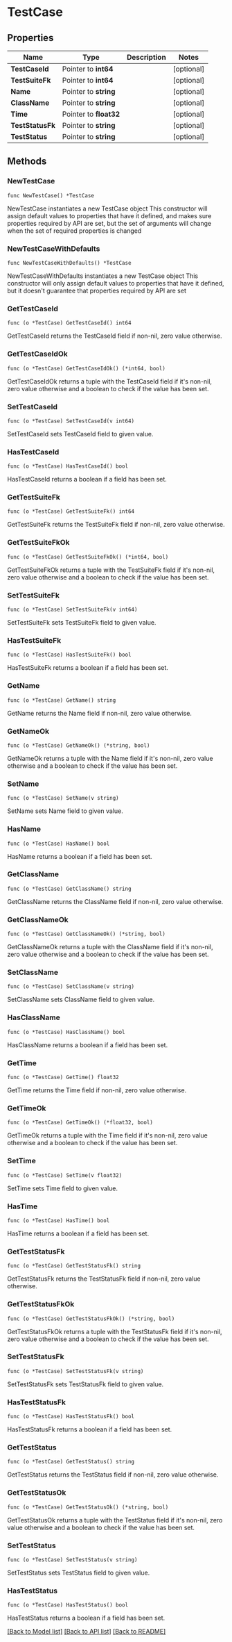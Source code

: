 # TestCase

## Properties

Name | Type | Description | Notes
------------ | ------------- | ------------- | -------------
**TestCaseId** | Pointer to **int64** |  | [optional] 
**TestSuiteFk** | Pointer to **int64** |  | [optional] 
**Name** | Pointer to **string** |  | [optional] 
**ClassName** | Pointer to **string** |  | [optional] 
**Time** | Pointer to **float32** |  | [optional] 
**TestStatusFk** | Pointer to **string** |  | [optional] 
**TestStatus** | Pointer to **string** |  | [optional] 

## Methods

### NewTestCase

`func NewTestCase() *TestCase`

NewTestCase instantiates a new TestCase object
This constructor will assign default values to properties that have it defined,
and makes sure properties required by API are set, but the set of arguments
will change when the set of required properties is changed

### NewTestCaseWithDefaults

`func NewTestCaseWithDefaults() *TestCase`

NewTestCaseWithDefaults instantiates a new TestCase object
This constructor will only assign default values to properties that have it defined,
but it doesn't guarantee that properties required by API are set

### GetTestCaseId

`func (o *TestCase) GetTestCaseId() int64`

GetTestCaseId returns the TestCaseId field if non-nil, zero value otherwise.

### GetTestCaseIdOk

`func (o *TestCase) GetTestCaseIdOk() (*int64, bool)`

GetTestCaseIdOk returns a tuple with the TestCaseId field if it's non-nil, zero value otherwise
and a boolean to check if the value has been set.

### SetTestCaseId

`func (o *TestCase) SetTestCaseId(v int64)`

SetTestCaseId sets TestCaseId field to given value.

### HasTestCaseId

`func (o *TestCase) HasTestCaseId() bool`

HasTestCaseId returns a boolean if a field has been set.

### GetTestSuiteFk

`func (o *TestCase) GetTestSuiteFk() int64`

GetTestSuiteFk returns the TestSuiteFk field if non-nil, zero value otherwise.

### GetTestSuiteFkOk

`func (o *TestCase) GetTestSuiteFkOk() (*int64, bool)`

GetTestSuiteFkOk returns a tuple with the TestSuiteFk field if it's non-nil, zero value otherwise
and a boolean to check if the value has been set.

### SetTestSuiteFk

`func (o *TestCase) SetTestSuiteFk(v int64)`

SetTestSuiteFk sets TestSuiteFk field to given value.

### HasTestSuiteFk

`func (o *TestCase) HasTestSuiteFk() bool`

HasTestSuiteFk returns a boolean if a field has been set.

### GetName

`func (o *TestCase) GetName() string`

GetName returns the Name field if non-nil, zero value otherwise.

### GetNameOk

`func (o *TestCase) GetNameOk() (*string, bool)`

GetNameOk returns a tuple with the Name field if it's non-nil, zero value otherwise
and a boolean to check if the value has been set.

### SetName

`func (o *TestCase) SetName(v string)`

SetName sets Name field to given value.

### HasName

`func (o *TestCase) HasName() bool`

HasName returns a boolean if a field has been set.

### GetClassName

`func (o *TestCase) GetClassName() string`

GetClassName returns the ClassName field if non-nil, zero value otherwise.

### GetClassNameOk

`func (o *TestCase) GetClassNameOk() (*string, bool)`

GetClassNameOk returns a tuple with the ClassName field if it's non-nil, zero value otherwise
and a boolean to check if the value has been set.

### SetClassName

`func (o *TestCase) SetClassName(v string)`

SetClassName sets ClassName field to given value.

### HasClassName

`func (o *TestCase) HasClassName() bool`

HasClassName returns a boolean if a field has been set.

### GetTime

`func (o *TestCase) GetTime() float32`

GetTime returns the Time field if non-nil, zero value otherwise.

### GetTimeOk

`func (o *TestCase) GetTimeOk() (*float32, bool)`

GetTimeOk returns a tuple with the Time field if it's non-nil, zero value otherwise
and a boolean to check if the value has been set.

### SetTime

`func (o *TestCase) SetTime(v float32)`

SetTime sets Time field to given value.

### HasTime

`func (o *TestCase) HasTime() bool`

HasTime returns a boolean if a field has been set.

### GetTestStatusFk

`func (o *TestCase) GetTestStatusFk() string`

GetTestStatusFk returns the TestStatusFk field if non-nil, zero value otherwise.

### GetTestStatusFkOk

`func (o *TestCase) GetTestStatusFkOk() (*string, bool)`

GetTestStatusFkOk returns a tuple with the TestStatusFk field if it's non-nil, zero value otherwise
and a boolean to check if the value has been set.

### SetTestStatusFk

`func (o *TestCase) SetTestStatusFk(v string)`

SetTestStatusFk sets TestStatusFk field to given value.

### HasTestStatusFk

`func (o *TestCase) HasTestStatusFk() bool`

HasTestStatusFk returns a boolean if a field has been set.

### GetTestStatus

`func (o *TestCase) GetTestStatus() string`

GetTestStatus returns the TestStatus field if non-nil, zero value otherwise.

### GetTestStatusOk

`func (o *TestCase) GetTestStatusOk() (*string, bool)`

GetTestStatusOk returns a tuple with the TestStatus field if it's non-nil, zero value otherwise
and a boolean to check if the value has been set.

### SetTestStatus

`func (o *TestCase) SetTestStatus(v string)`

SetTestStatus sets TestStatus field to given value.

### HasTestStatus

`func (o *TestCase) HasTestStatus() bool`

HasTestStatus returns a boolean if a field has been set.


[[Back to Model list]](../README.md#documentation-for-models) [[Back to API list]](../README.md#documentation-for-api-endpoints) [[Back to README]](../README.md)


